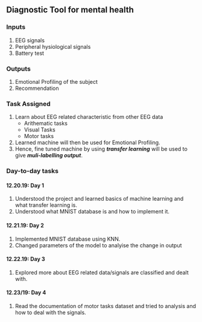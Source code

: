 ## Diagnostic Tool for mental health

### Inputs
1. EEG signals
2. Peripheral hysiological signals
3. Battery test
   
### Outputs
1. Emotional Profiling of the subject
2. Recommendation

### Task Assigned

1. Learn about EEG related characteristic from other EEG data 
    * Arithematic tasks
    * Visual Tasks
    * Motor tasks
2. Learned machine will then be used for Emotional Profiling.
3. Hence, fine tuned machine by using ***transfer learning*** will be used to give ***muli-labelling output***.

### Day-to-day tasks

#### 12.20.19: Day 1

1. Understood the project and learned basics of machine learning and what transfer learning is.
2. Understood what MNIST database is and how to implement it.
   
#### 12.21.19: Day 2

1. Implemented MNIST database using KNN.
2. Changed parameters of the model to analyise the change in output

#### 12.22.19: Day 3

1. Explored more about EEG related data/signals are classified and dealt with.

#### 12.23/19: Day 4
1.  Read the documentation of motor tasks dataset and tried to analysis and how to deal with the signals. 
